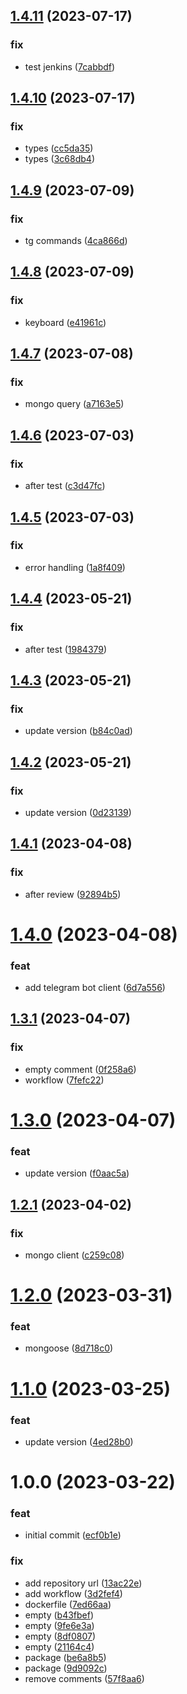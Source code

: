 ## [1.4.11](https://github.com/a-badalyan/torgi-gov-telegram-bot/compare/v1.4.10...v1.4.11) (2023-07-17)


### fix

* test jenkins ([7cabbdf](https://github.com/a-badalyan/torgi-gov-telegram-bot/commit/7cabbdf2a4376fd190880c1566adc5f20fb6105e))

## [1.4.10](https://github.com/a-badalyan/torgi-gov-telegram-bot/compare/v1.4.9...v1.4.10) (2023-07-17)


### fix

* types ([cc5da35](https://github.com/a-badalyan/torgi-gov-telegram-bot/commit/cc5da35f46b4d6bd559020f366fcfb017dde75c3))
* types ([3c68db4](https://github.com/a-badalyan/torgi-gov-telegram-bot/commit/3c68db4a433fb35c8b3946845183bdb0c9803c41))

## [1.4.9](https://github.com/a-badalyan/torgi-gov-telegram-bot/compare/v1.4.8...v1.4.9) (2023-07-09)


### fix

* tg commands ([4ca866d](https://github.com/a-badalyan/torgi-gov-telegram-bot/commit/4ca866d41f1593033bc35f6e233bf2f1acf999c7))

## [1.4.8](https://github.com/a-badalyan/torgi-gov-telegram-bot/compare/v1.4.7...v1.4.8) (2023-07-09)


### fix

* keyboard ([e41961c](https://github.com/a-badalyan/torgi-gov-telegram-bot/commit/e41961c872c9ba809e4bb5eb1398fcabfe79df3d))

## [1.4.7](https://github.com/a-badalyan/torgi-gov-telegram-bot/compare/v1.4.6...v1.4.7) (2023-07-08)


### fix

* mongo query ([a7163e5](https://github.com/a-badalyan/torgi-gov-telegram-bot/commit/a7163e5957e986f1c79b61f0a4a7cec6439657ad))

## [1.4.6](https://github.com/a-badalyan/torgi-gov-telegram-bot/compare/v1.4.5...v1.4.6) (2023-07-03)


### fix

* after test ([c3d47fc](https://github.com/a-badalyan/torgi-gov-telegram-bot/commit/c3d47fc9de030c682873b4202b7f29b83ca8a199))

## [1.4.5](https://github.com/a-badalyan/torgi-gov-telegram-bot/compare/v1.4.4...v1.4.5) (2023-07-03)


### fix

* error handling ([1a8f409](https://github.com/a-badalyan/torgi-gov-telegram-bot/commit/1a8f409d160099d62270f525f6f8f2b207aa8154))

## [1.4.4](https://github.com/a-badalyan/torgi-gov-telegram-bot/compare/v1.4.3...v1.4.4) (2023-05-21)


### fix

* after test ([1984379](https://github.com/a-badalyan/torgi-gov-telegram-bot/commit/19843791beae5254d0b7bdd80d5b9862c1127521))

## [1.4.3](https://github.com/a-badalyan/torgi-gov-telegram-bot/compare/v1.4.2...v1.4.3) (2023-05-21)


### fix

* update version ([b84c0ad](https://github.com/a-badalyan/torgi-gov-telegram-bot/commit/b84c0ad70ff6e7ac430c9c5bba5b0b2ff1b2f6ec))

## [1.4.2](https://github.com/a-badalyan/torgi-gov-telegram-bot/compare/v1.4.1...v1.4.2) (2023-05-21)


### fix

* update version ([0d23139](https://github.com/a-badalyan/torgi-gov-telegram-bot/commit/0d2313909e192d6a5a433e72455913d37413481f))

## [1.4.1](https://github.com/a-badalyan/torgi-gov-telegram-bot/compare/v1.4.0...v1.4.1) (2023-04-08)


### fix

* after review ([92894b5](https://github.com/a-badalyan/torgi-gov-telegram-bot/commit/92894b52b91c07fda2f0c3908d64733f1d6f1c76))

# [1.4.0](https://github.com/a-badalyan/torgi-gov-telegram-bot/compare/v1.3.1...v1.4.0) (2023-04-08)


### feat

* add telegram bot client ([6d7a556](https://github.com/a-badalyan/torgi-gov-telegram-bot/commit/6d7a5560cf0757d2de47093276532143c0625bb8))

## [1.3.1](https://github.com/a-badalyan/torgi-gov-telegram-bot/compare/v1.3.0...v1.3.1) (2023-04-07)


### fix

* empty comment ([0f258a6](https://github.com/a-badalyan/torgi-gov-telegram-bot/commit/0f258a6858b6dcccc418ff034c07fb1aec57ee68))
* workflow ([7fefc22](https://github.com/a-badalyan/torgi-gov-telegram-bot/commit/7fefc2213ee5127579287621a3237b281c454d43))

# [1.3.0](https://github.com/a-badalyan/torgi-gov-telegram-bot/compare/v1.2.1...v1.3.0) (2023-04-07)


### feat

* update version ([f0aac5a](https://github.com/a-badalyan/torgi-gov-telegram-bot/commit/f0aac5a6d270460f626daf8afc602abe8d944170))

## [1.2.1](https://github.com/a-badalyan/torgi-gov-telegram-bot/compare/v1.2.0...v1.2.1) (2023-04-02)


### fix

* mongo client ([c259c08](https://github.com/a-badalyan/torgi-gov-telegram-bot/commit/c259c08fdb394433bf462d4e221128488acd6bc3))

# [1.2.0](https://github.com/a-badalyan/torgi-gov-telegram-bot/compare/v1.1.0...v1.2.0) (2023-03-31)


### feat

* mongoose ([8d718c0](https://github.com/a-badalyan/torgi-gov-telegram-bot/commit/8d718c0b538e11b844150f689be69884eeabf589))

# [1.1.0](https://github.com/a-badalyan/torgi-gov-telegram-bot/compare/v1.0.0...v1.1.0) (2023-03-25)


### feat

* update version ([4ed28b0](https://github.com/a-badalyan/torgi-gov-telegram-bot/commit/4ed28b0978d5f38058fafcee0407f139a4819a06))

# 1.0.0 (2023-03-22)


### feat

* initial commit ([ecf0b1e](https://github.com/a-badalyan/torgi-gov-telegram-bot/commit/ecf0b1e5a0d0afacf1b7a2f5b0bb17d5c2b53734))

### fix

* add repository url ([13ac22e](https://github.com/a-badalyan/torgi-gov-telegram-bot/commit/13ac22e93d91bc0e4d8fad0755893c5c5b11277c))
* add workflow ([3d2fef4](https://github.com/a-badalyan/torgi-gov-telegram-bot/commit/3d2fef4728321045cc641c3efca10d63d2615ab2))
* dockerfile ([7ed66aa](https://github.com/a-badalyan/torgi-gov-telegram-bot/commit/7ed66aa465f91385de659e4a4e2ddc6b3c94581a))
* empty ([b43fbef](https://github.com/a-badalyan/torgi-gov-telegram-bot/commit/b43fbef8ba561feab2bef3b2758aae0c54b9400c))
* empty ([9fe6e3a](https://github.com/a-badalyan/torgi-gov-telegram-bot/commit/9fe6e3a3b79e0d60a608f663092692f5a2807c80))
* empty ([8df0807](https://github.com/a-badalyan/torgi-gov-telegram-bot/commit/8df0807502e70b7da43a9a750a68a8e9549ab4e5))
* empty ([21164c4](https://github.com/a-badalyan/torgi-gov-telegram-bot/commit/21164c4d3d1251f28146e416cfa4524f1d182f02))
* package ([be6a8b5](https://github.com/a-badalyan/torgi-gov-telegram-bot/commit/be6a8b5da3cd1981c76ccd4bfa4a154efb850b88))
* package ([9d9092c](https://github.com/a-badalyan/torgi-gov-telegram-bot/commit/9d9092c9d1e7f80a5590c3d17b3d4ed53c438f75))
* remove comments ([57f8aa6](https://github.com/a-badalyan/torgi-gov-telegram-bot/commit/57f8aa6a8a3875aa4891f85232077e9aa7401f2c))
